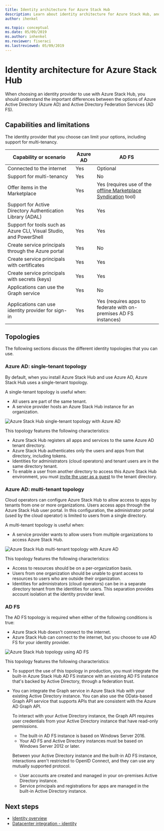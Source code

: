 ```yaml
---
title: Identity architecture for Azure Stack Hub 
description: Learn about identity architecture for Azure Stack Hub, and the differences between Azure AD and AD FS.
author: ihenkel

ms.topic: conceptual
ms.date: 05/09/2019
ms.author: inhenkel
ms.reviewer: fiseraci
ms.lastreviewed: 05/09/2019
---
```


# Identity architecture for Azure Stack Hub

When choosing an identity provider to use with Azure Stack Hub, you should understand the important differences between the options of Azure Active Directory (Azure AD) and Active Directory Federation Services (AD FS).

## Capabilities and limitations

The identity provider that you choose can limit your options, including support for multi-tenancy.

|Capability or scenario        |Azure AD  |AD FS  |
|------------------------------|----------|-------|
|Connected to the internet     |Yes       |Optional|
|Support for multi-tenancy     |Yes       |No      |
|Offer items in the Marketplace |Yes       |Yes (requires use of the [offline Marketplace Syndication](azure-stack-download-azure-marketplace-item.md#disconnected-or-a-partially-connected-scenario) tool)|
|Support for Active Directory Authentication Library (ADAL) |Yes |Yes|
|Support for tools such as Azure CLI, Visual Studio, and PowerShell  |Yes |Yes|
|Create service principals through the Azure portal     |Yes |No|
|Create service principals with certificates      |Yes |Yes|
|Create service principals with secrets (keys)    |Yes |Yes|
|Applications can use the Graph service           |Yes |No|
|Applications can use identity provider for sign-in |Yes |Yes (requires apps to federate with on-premises AD FS instances) |

## Topologies

The following sections discuss the different identity topologies that you can use.

### Azure AD: single-tenant topology

By default, when you install Azure Stack Hub and use Azure AD, Azure Stack Hub uses a single-tenant topology.

A single-tenant topology is useful when:
- All users are part of the same tenant.
- A service provider hosts an Azure Stack Hub instance for an organization.

![Azure Stack Hub single-tenant topology with Azure AD](media/azure-stack-identity-architecture/single-tenant.png)

This topology features the following characteristics:

- Azure Stack Hub registers all apps and services to the same Azure AD tenant directory.
- Azure Stack Hub authenticates only the users and apps from that directory, including tokens.
- Identities for administrators (cloud operators) and tenant users are in the same directory tenant.
- To enable a user from another directory to access this Azure Stack Hub environment, you must [invite the user as a guest](azure-stack-identity-overview.md#guest-users) to the tenant directory.

### Azure AD: multi-tenant topology

Cloud operators can configure Azure Stack Hub to allow access to apps by tenants from one or more organizations. Users access apps through the Azure Stack Hub user portal. In this configuration, the administrator portal (used by the cloud operator) is limited to users from a single directory.

A multi-tenant topology is useful when:

- A service provider wants to allow users from multiple organizations to access Azure Stack Hub.

![Azure Stack Hub multi-tenant topology with Azure AD](media/azure-stack-identity-architecture/multi-tenant.png)

This topology features the following characteristics:

- Access to resources should be on a per-organization basis.
- Users from one organization should be unable to grant access to resources to users who are outside their organization.
- Identities for administrators (cloud operators) can be in a separate directory tenant from the identities for users. This separation provides account isolation at the identity provider level.
 
### AD FS

The AD FS topology is required when either of the following conditions is true:

- Azure Stack Hub doesn't connect to the internet.
- Azure Stack Hub can connect to the internet, but you choose to use AD FS for your identity provider.
  
![Azure Stack Hub topology using AD FS](media/azure-stack-identity-architecture/adfs.png)

This topology features the following characteristics:

- To support the use of this topology in production, you must integrate the built-in Azure Stack Hub AD FS instance with an existing AD FS instance that's backed by Active Directory, through a federation trust.
- You can integrate the Graph service in Azure Stack Hub with your existing Active Directory instance. You can also use the OData-based Graph API service that supports APIs that are consistent with the Azure AD Graph API.

  To interact with your Active Directory instance, the Graph API requires user credentials from your Active Directory instance that have read-only permissions.
  - The built-in AD FS instance is based on Windows Server 2016.
  - Your AD FS and Active Directory instances must be based on Windows Server 2012 or later.
  
  Between your Active Directory instance and the built-in AD FS instance, interactions aren't restricted to OpenID Connect, and they can use any mutually supported protocol.
  - User accounts are created and managed in your on-premises Active Directory instance.
  - Service principals and registrations for apps are managed in the built-in Active Directory instance.

## Next steps

- [Identity overview](azure-stack-identity-overview.md)
- [Datacenter integration - identity](azure-stack-integrate-identity.md)
